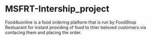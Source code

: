 # MSFRT-Intership_project
Food4uonline is a food ordering platform that is run by FoodShop Restuarant for instant providing of food to thier beloved customers via contacing them and placing the order.

